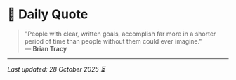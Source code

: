 # 📜 Daily Quote

> "People with clear, written goals, accomplish far more in a shorter period of time than people without them could ever imagine."  
> — **Brian Tracy**

---

_Last updated: 28 October 2025 ⏳_
